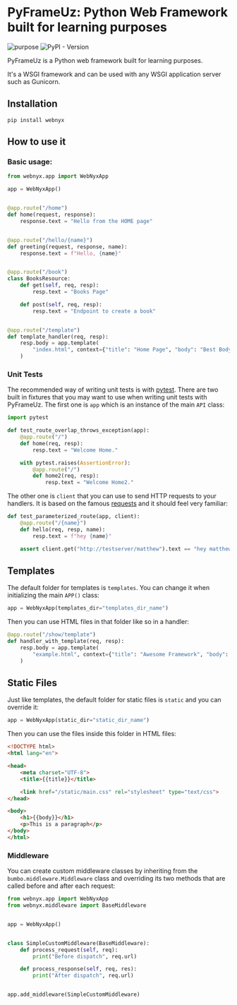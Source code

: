 # PyFrameUz: Python Web Framework built for learning purposes

![purpose](https://img.shields.io/badge/purpose-learning-green)
![PyPI - Version](https://img.shields.io/pypi/v/pyframeuz)

PyFrameUz is a Python web framework built for learning purposes.

It's a WSGI framework and can be used with any WSGI application server such as Gunicorn.

## Installation

```shell
pip install webnyx
```

## How to use it

### Basic usage:

```python
from webnyx.app import WebNyxApp

app = WebNyxApp()


@app.route("/home")
def home(request, response):
    response.text = "Hello from the HOME page"


@app.route("/hello/{name}")
def greeting(request, response, name):
    response.text = f"Hello, {name}"


@app.route("/book")
class BooksResource:
    def get(self, req, resp):
        resp.text = "Books Page"

    def post(self, req, resp):
        resp.text = "Endpoint to create a book"


@app.route("/template")
def template_handler(req, resp):
    resp.body = app.template(
        "index.html", context={"title": "Home Page", "body": "Best Body"}
    )
```

### Unit Tests

The recommended way of writing unit tests is with [pytest](https://docs.pytest.org/en/latest/). There are two built in fixtures
that you may want to use when writing unit tests with PyFrameUz. The first one is `app` which is an instance of the main `API` class:

```python
import pytest

def test_route_overlap_throws_exception(app):
    @app.route("/")
    def home(req, resp):
        resp.text = "Welcome Home."

    with pytest.raises(AssertionError):
        @app.route("/")
        def home2(req, resp):
            resp.text = "Welcome Home2."
```

The other one is `client` that you can use to send HTTP requests to your handlers. It is based on the famous [requests](https://requests.readthedocs.io/) and it should feel very familiar:

```python
def test_parameterized_route(app, client):
    @app.route("/{name}")
    def hello(req, resp, name):
        resp.text = f"hey {name}"

    assert client.get("http://testserver/matthew").text == "hey matthew"
```

## Templates

The default folder for templates is `templates`. You can change it when initializing the main `APP()` class:

```python
app = WebNyxApp(templates_dir="templates_dir_name")
```

Then you can use HTML files in that folder like so in a handler:

```python
@app.route("/show/template")
def handler_with_template(req, resp):
    resp.body = app.template(
        "example.html", context={"title": "Awesome Framework", "body": "welcome to the future!"}
    )
```

## Static Files

Just like templates, the default folder for static files is `static` and you can override it:

```python
app = WebNyxApp(static_dir="static_dir_name")
```

Then you can use the files inside this folder in HTML files:

```html
<!DOCTYPE html>
<html lang="en">

<head>
    <meta charset="UTF-8">
    <title>{{title}}</title>

    <link href="/static/main.css" rel="stylesheet" type="text/css">
</head>

<body>
    <h1>{{body}}</h1>
    <p>This is a paragraph</p>
</body>
</html>
```

### Middleware

You can create custom middleware classes by inheriting from the `bumbo.middleware.Middleware` class and overriding its two methods
that are called before and after each request:

```python
from webnyx.app import WebNyxApp
from webnyx.middleware import BaseMiddleware


app = WebNyxApp()


class SimpleCustomMiddleware(BaseMiddleware):
    def process_request(self, req):
        print("Before dispatch", req.url)

    def process_response(self, req, res):
        print("After dispatch", req.url)


app.add_middleware(SimpleCustomMiddleware)
```
